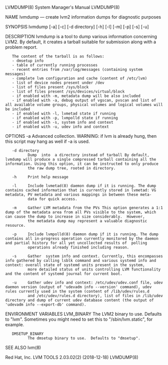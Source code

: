 LVMDUMP(8)                                                                                 System Manager's Manual                                                                                 LVMDUMP(8)

NAME
       lvmdump — create lvm2 information dumps for diagnostic purposes

SYNOPSIS
       lvmdump [-a] [-c] [-d directory] [-h] [-l] [-m] [-p] [-s] [-u]

DESCRIPTION
       lvmdump is a tool to dump various information concerning LVM2.  By default, it creates a tarball suitable for submission along with a problem report.

       The content of the tarball is as follows:
       - dmsetup info
       - table of currently running processes
       - recent entries from /var/log/messages (containing system messages)
       - complete lvm configuration and cache (content of /etc/lvm)
       - list of device nodes present under /dev
       - list of files present /sys/block
       - list of files present /sys/devices/virtual/block
       - if enabled with -m, metadata dump will be also included
       - if enabled with -a, debug output of vgscan, pvscan and list of all available volume groups, physical volumes and logical volumes will be included
       - if enabled with -l, lvmetad state if running
       - if enabled with -p, lvmpolld state if running
       - if enabled with -s, system info and context
       - if enabled with -u, udev info and context

OPTIONS
       -a     Advanced collection.  WARNING: if lvm is already hung, then this script may hang as well if -a is used.

       -d directory
              Dump  into  a directory instead of tarball By default, lvmdump will produce a single compressed tarball containing all the information. Using this option, it can be instructed to only produce
              the raw dump tree, rooted in directory.

       -h     Print help message

       -l     Include lvmetad(8) daemon dump if it is running. The dump contains cached information that is currently stored in lvmetad: VG metadata, PV metadata and various mappings in between these meta‐
              data for quick access.

       -m     Gather LVM metadata from the PVs This option generates a 1:1 dump of the metadata area from all PVs visible to the system, which can cause the dump to increase in size considerably.  However,
              the metadata dump may represent a valuable diagnostic resource.

       -p     Include lvmpolld(8) daemon dump if it is running. The dump contains all in-progress operation currently monitored by the daemon and partial history for all yet uncollected results of  polling
              operations already finished including reason.

       -s     Gather  system info and context. Currently, this encompasses info gathered by calling lsblk command and various systemd info and context: overall state of systemd units present in the system,
              more detailed status of units controlling LVM functionality and the content of systemd journal for current boot.

       -u     Gather udev info and context: /etc/udev/udev.conf file, udev daemon version (output of 'udevadm info --version' command), udev rules currently used in the system (content of /lib/udev/rules.d
              and /etc/udev/rules.d directory), list of files in /lib/udev directory and dump of current udev database content (the output of 'udevadm info --export-db' command).

ENVIRONMENT VARIABLES
       LVM_BINARY
              The LVM2 binary to use.  Defaults to "lvm".  Sometimes you might need to set this to "/sbin/lvm.static", for example.

       DMSETUP_BINARY
              The dmsetup binary to use.  Defaults to "dmsetup".

SEE ALSO
       lvm(8)

Red Hat, Inc.                                                                         LVM TOOLS 2.03.02(2) (2018-12-18)                                                                            LVMDUMP(8)
